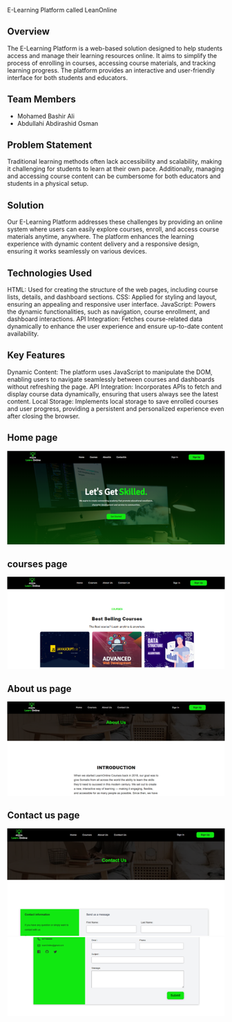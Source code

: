 E-Learning Platform called LeanOnline

## Overview
The E-Learning Platform is a web-based solution designed to help students access and manage their learning resources online. It aims to simplify the process of enrolling in courses, accessing course materials, and tracking learning progress. The platform provides an interactive and user-friendly interface for both students and educators.

## Team Members

- Mohamed Bashir Ali
- Abdullahi Abdirashid Osman

## Problem Statement

Traditional learning methods often lack accessibility and scalability, making it challenging for students to learn at their own pace. Additionally, managing and accessing course content can be cumbersome for both educators and students in a physical setup.

## Solution

Our E-Learning Platform addresses these challenges by providing an online system where users can easily explore courses, enroll, and access course materials anytime, anywhere. The platform enhances the learning experience with dynamic content delivery and a responsive design, ensuring it works seamlessly on various devices.

## Technologies Used

HTML: Used for creating the structure of the web pages, including course lists, details, and dashboard sections.
CSS: Applied for styling and layout, ensuring an appealing and responsive user interface.
JavaScript: Powers the dynamic functionalities, such as navigation, course enrollment, and dashboard interactions.
API Integration: Fetches course-related data dynamically to enhance the user experience and ensure up-to-date content availability.

## Key Features

Dynamic Content: The platform uses JavaScript to manipulate the DOM, enabling users to navigate seamlessly between courses and dashboards without refreshing the page.
API Integration: Incorporates APIs to fetch and display course data dynamically, ensuring that users always see the latest content.
Local Storage: Implements local storage to save enrolled courses and user progress, providing a persistent and personalized experience even after closing the browser.


## Home page

![alt text](image.png)

## courses page

![alt text](image-1.png)

## About us page 

![alt text](image-2.png)

## Contact us page

![alt text](image-3.png)
![alt text](image-4.png)